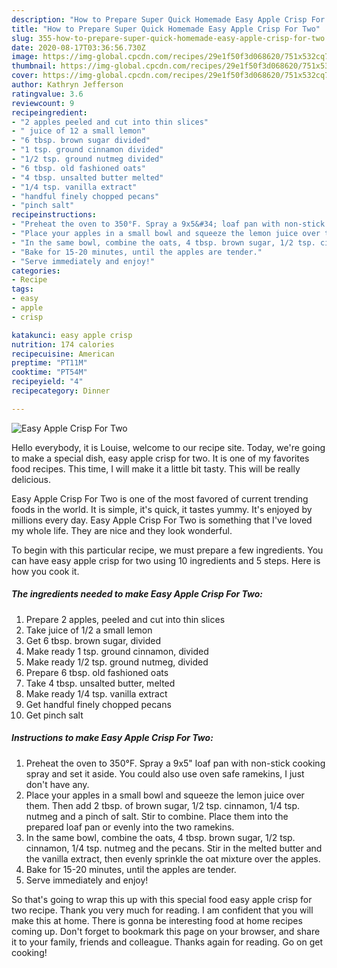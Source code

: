 ```yaml
---
description: "How to Prepare Super Quick Homemade Easy Apple Crisp For Two"
title: "How to Prepare Super Quick Homemade Easy Apple Crisp For Two"
slug: 355-how-to-prepare-super-quick-homemade-easy-apple-crisp-for-two
date: 2020-08-17T03:36:56.730Z
image: https://img-global.cpcdn.com/recipes/29e1f50f3d068620/751x532cq70/easy-apple-crisp-for-two-recipe-main-photo.jpg
thumbnail: https://img-global.cpcdn.com/recipes/29e1f50f3d068620/751x532cq70/easy-apple-crisp-for-two-recipe-main-photo.jpg
cover: https://img-global.cpcdn.com/recipes/29e1f50f3d068620/751x532cq70/easy-apple-crisp-for-two-recipe-main-photo.jpg
author: Kathryn Jefferson
ratingvalue: 3.6
reviewcount: 9
recipeingredient:
- "2 apples peeled and cut into thin slices"
- " juice of 12 a small lemon"
- "6 tbsp. brown sugar divided"
- "1 tsp. ground cinnamon divided"
- "1/2 tsp. ground nutmeg divided"
- "6 tbsp. old fashioned oats"
- "4 tbsp. unsalted butter melted"
- "1/4 tsp. vanilla extract"
- "handful finely chopped pecans"
- "pinch salt"
recipeinstructions:
- "Preheat the oven to 350°F. Spray a 9x5&#34; loaf pan with non-stick cooking spray and set it aside. You could also use oven safe ramekins, I just don&#39;t have any."
- "Place your apples in a small bowl and squeeze the lemon juice over them. Then add 2 tbsp. of brown sugar, 1/2 tsp. cinnamon, 1/4 tsp. nutmeg and a pinch of salt. Stir to combine. Place them into the prepared loaf pan or evenly into the two ramekins."
- "In the same bowl, combine the oats, 4 tbsp. brown sugar, 1/2 tsp. cinnamon, 1/4 tsp. nutmeg and the pecans. Stir in the melted butter and the vanilla extract, then evenly sprinkle the oat mixture over the apples."
- "Bake for 15-20 minutes, until the apples are tender."
- "Serve immediately and enjoy!"
categories:
- Recipe
tags:
- easy
- apple
- crisp

katakunci: easy apple crisp 
nutrition: 174 calories
recipecuisine: American
preptime: "PT11M"
cooktime: "PT54M"
recipeyield: "4"
recipecategory: Dinner

---
```



![Easy Apple Crisp For Two](https://img-global.cpcdn.com/recipes/29e1f50f3d068620/751x532cq70/easy-apple-crisp-for-two-recipe-main-photo.jpg)

Hello everybody, it is Louise, welcome to our recipe site. Today, we're going to make a special dish, easy apple crisp for two. It is one of my favorites food recipes. This time, I will make it a little bit tasty. This will be really delicious.

Easy Apple Crisp For Two is one of the most favored of current trending foods in the world. It is simple, it's quick, it tastes yummy. It's enjoyed by millions every day. Easy Apple Crisp For Two is something that I've loved my whole life. They are nice and they look wonderful.




To begin with this particular recipe, we must prepare a few ingredients. You can have easy apple crisp for two using 10 ingredients and 5 steps. Here is how you cook it.

##### The ingredients needed to make Easy Apple Crisp For Two:

1. Prepare 2 apples, peeled and cut into thin slices
1. Take  juice of 1/2 a small lemon
1. Get 6 tbsp. brown sugar, divided
1. Make ready 1 tsp. ground cinnamon, divided
1. Make ready 1/2 tsp. ground nutmeg, divided
1. Prepare 6 tbsp. old fashioned oats
1. Take 4 tbsp. unsalted butter, melted
1. Make ready 1/4 tsp. vanilla extract
1. Get handful finely chopped pecans
1. Get pinch salt




##### Instructions to make Easy Apple Crisp For Two:

1. Preheat the oven to 350°F. Spray a 9x5&#34; loaf pan with non-stick cooking spray and set it aside. You could also use oven safe ramekins, I just don&#39;t have any.
1. Place your apples in a small bowl and squeeze the lemon juice over them. Then add 2 tbsp. of brown sugar, 1/2 tsp. cinnamon, 1/4 tsp. nutmeg and a pinch of salt. Stir to combine. Place them into the prepared loaf pan or evenly into the two ramekins.
1. In the same bowl, combine the oats, 4 tbsp. brown sugar, 1/2 tsp. cinnamon, 1/4 tsp. nutmeg and the pecans. Stir in the melted butter and the vanilla extract, then evenly sprinkle the oat mixture over the apples.
1. Bake for 15-20 minutes, until the apples are tender.
1. Serve immediately and enjoy!




So that's going to wrap this up with this special food easy apple crisp for two recipe. Thank you very much for reading. I am confident that you will make this at home. There is gonna be interesting food at home recipes coming up. Don't forget to bookmark this page on your browser, and share it to your family, friends and colleague. Thanks again for reading. Go on get cooking!
